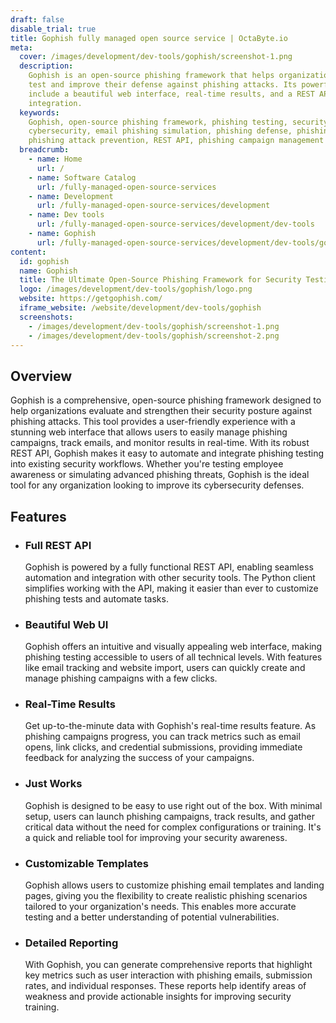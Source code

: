 ```yaml
---
draft: false
disable_trial: true
title: Gophish fully managed open source service | OctaByte.io
meta:
  cover: /images/development/dev-tools/gophish/screenshot-1.png
  description:
    Gophish is an open-source phishing framework that helps organizations
    test and improve their defense against phishing attacks. Its powerful features
    include a beautiful web interface, real-time results, and a REST API for seamless
    integration.
  keywords:
    Gophish, open-source phishing framework, phishing testing, security testing,
    cybersecurity, email phishing simulation, phishing defense, phishing awareness,
    phishing attack prevention, REST API, phishing campaign management
  breadcrumb:
    - name: Home
      url: /
    - name: Software Catalog
      url: /fully-managed-open-source-services
    - name: Development
      url: /fully-managed-open-source-services/development
    - name: Dev tools
      url: /fully-managed-open-source-services/development/dev-tools
    - name: Gophish
      url: /fully-managed-open-source-services/development/dev-tools/gophish
content:
  id: gophish
  name: Gophish
  title: The Ultimate Open-Source Phishing Framework for Security Testing
  logo: /images/development/dev-tools/gophish/logo.png
  website: https://getgophish.com/
  iframe_website: /website/development/dev-tools/gophish
  screenshots:
    - /images/development/dev-tools/gophish/screenshot-1.png
    - /images/development/dev-tools/gophish/screenshot-2.png
---
```


## Overview

Gophish is a comprehensive, open-source phishing framework designed to help organizations evaluate and strengthen their security posture against phishing attacks. This tool provides a user-friendly experience with a stunning web interface that allows users to easily manage phishing campaigns, track emails, and monitor results in real-time. With its robust REST API, Gophish makes it easy to automate and integrate phishing testing into existing security workflows. Whether you're testing employee awareness or simulating advanced phishing threats, Gophish is the ideal tool for any organization looking to improve its cybersecurity defenses.

## Features

- ### Full REST API

  Gophish is powered by a fully functional REST API, enabling seamless automation and integration with other security tools. The Python client simplifies working with the API, making it easier than ever to customize phishing tests and automate tasks.

- ### Beautiful Web UI

  Gophish offers an intuitive and visually appealing web interface, making phishing testing accessible to users of all technical levels. With features like email tracking and website import, users can quickly create and manage phishing campaigns with a few clicks.

- ### Real-Time Results

  Get up-to-the-minute data with Gophish's real-time results feature. As phishing campaigns progress, you can track metrics such as email opens, link clicks, and credential submissions, providing immediate feedback for analyzing the success of your campaigns.

- ### Just Works

  Gophish is designed to be easy to use right out of the box. With minimal setup, users can launch phishing campaigns, track results, and gather critical data without the need for complex configurations or training. It's a quick and reliable tool for improving your security awareness.

- ### Customizable Templates

  Gophish allows users to customize phishing email templates and landing pages, giving you the flexibility to create realistic phishing scenarios tailored to your organization's needs. This enables more accurate testing and a better understanding of potential vulnerabilities.

- ### Detailed Reporting

  With Gophish, you can generate comprehensive reports that highlight key metrics such as user interaction with phishing emails, submission rates, and individual responses. These reports help identify areas of weakness and provide actionable insights for improving security training.
